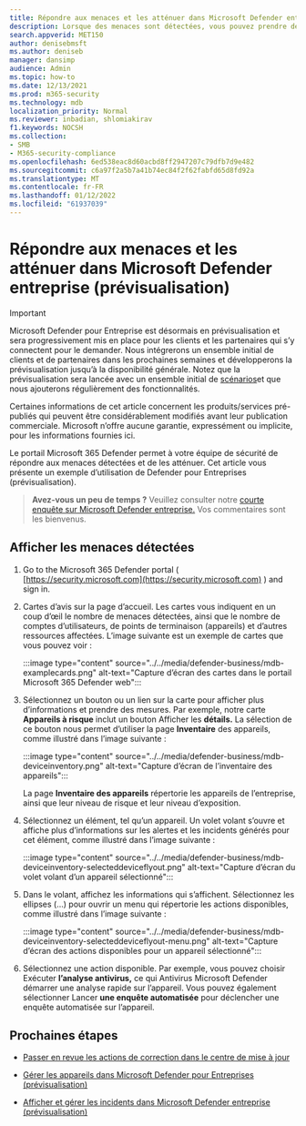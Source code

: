 ```yaml
---
title: Répondre aux menaces et les atténuer dans Microsoft Defender entreprise (prévisualisation)
description: Lorsque des menaces sont détectées, vous pouvez prendre des mesures pour y répondre et atténuer ces menaces.
search.appverid: MET150
author: denisebmsft
ms.author: deniseb
manager: dansimp
audience: Admin
ms.topic: how-to
ms.date: 12/13/2021
ms.prod: m365-security
ms.technology: mdb
localization_priority: Normal
ms.reviewer: inbadian, shlomiakirav
f1.keywords: NOCSH
ms.collection:
- SMB
- M365-security-compliance
ms.openlocfilehash: 6ed538eac8d60acbd8ff2947207c79dfb7d9e482
ms.sourcegitcommit: c6a97f2a5b7a41b74ec84f2f62fabfd65d8fd92a
ms.translationtype: MT
ms.contentlocale: fr-FR
ms.lasthandoff: 01/12/2022
ms.locfileid: "61937039"
---
```

# <a name="respond-to-and-mitigate-threats-in-microsoft-defender-for-business-preview"></a>Répondre aux menaces et les atténuer dans Microsoft Defender entreprise (prévisualisation)

> [!IMPORTANT]
> Microsoft Defender pour Entreprise est désormais en prévisualisation et [](https://aka.ms/mdb-preview) sera progressivement mis en place pour les clients et les partenaires qui s’y connectent pour le demander. Nous intégrerons un ensemble initial de clients et de partenaires dans les prochaines semaines et développerons la prévisualisation jusqu’à la disponibilité générale. Notez que la prévisualisation sera lancée avec un ensemble initial de [scénarios](mdb-tutorials.md#try-these-preview-scenarios)et que nous ajouterons régulièrement des fonctionnalités.
> 
> Certaines informations de cet article concernent les produits/services pré-publiés qui peuvent être considérablement modifiés avant leur publication commerciale. Microsoft n’offre aucune garantie, expressément ou implicite, pour les informations fournies ici. 

Le portail Microsoft 365 Defender permet à votre équipe de sécurité de répondre aux menaces détectées et de les atténuer. Cet article vous présente un exemple d’utilisation de Defender pour Entreprises (prévisualisation).

>
> **Avez-vous un peu de temps ?**
> Veuillez consulter notre <a href="https://microsoft.qualtrics.com/jfe/form/SV_0JPjTPHGEWTQr4y" target="_blank">courte enquête sur Microsoft Defender entreprise.</a> Vos commentaires sont les bienvenus.
>

## <a name="view-detected-threats"></a>Afficher les menaces détectées

1. Go to the Microsoft 365 Defender portal ( [https://security.microsoft.com](https://security.microsoft.com) ) and sign in.

2. Cartes d’avis sur la page d’accueil. Les cartes vous indiquent en un coup d’œil le nombre de menaces détectées, ainsi que le nombre de comptes d’utilisateurs, de points de terminaison (appareils) et d’autres ressources affectées. L’image suivante est un exemple de cartes que vous pouvez voir :

   :::image type="content" source="../../media/defender-business/mdb-examplecards.png" alt-text="Capture d’écran des cartes dans le portail Microsoft 365 Defender web":::

3. Sélectionnez un bouton ou un lien sur la carte pour afficher plus d’informations et prendre des mesures. Par exemple, notre carte **Appareils à risque** inclut un bouton Afficher les **détails.** La sélection de ce bouton nous permet d’utiliser la page **Inventaire** des appareils, comme illustré dans l’image suivante :

   :::image type="content" source="../../media/defender-business/mdb-deviceinventory.png" alt-text="Capture d’écran de l’inventaire des appareils":::

   La page **Inventaire des appareils** répertorie les appareils de l’entreprise, ainsi que leur niveau de risque et leur niveau d’exposition.

4. Sélectionnez un élément, tel qu’un appareil. Un volet volant s’ouvre et affiche plus d’informations sur les alertes et les incidents générés pour cet élément, comme illustré dans l’image suivante :  

   :::image type="content" source="../../media/defender-business/mdb-deviceinventory-selecteddeviceflyout.png" alt-text="Capture d’écran du volet volant d’un appareil sélectionné":::

5. Dans le volant, affichez les informations qui s’affichent. Sélectionnez les ellipses (...) pour ouvrir un menu qui répertorie les actions disponibles, comme illustré dans l’image suivante : 

   :::image type="content" source="../../media/defender-business/mdb-deviceinventory-selecteddeviceflyout-menu.png" alt-text="Capture d’écran des actions disponibles pour un appareil sélectionné":::

6. Sélectionnez une action disponible. Par exemple, vous pouvez choisir Exécuter **l’analyse antivirus,** ce qui Antivirus Microsoft Defender démarrer une analyse rapide sur l’appareil. Vous pouvez également sélectionner Lancer **une enquête automatisée** pour déclencher une enquête automatisée sur l’appareil.

## <a name="next-steps"></a>Prochaines étapes

- [Passer en revue les actions de correction dans le centre de mise à jour](mdb-review-remediation-actions.md)

- [Gérer les appareils dans Microsoft Defender pour Entreprises (prévisualisation)](mdb-manage-devices.md)

- [Afficher et gérer les incidents dans Microsoft Defender entreprise (prévisualisation)](mdb-view-manage-incidents.md)
